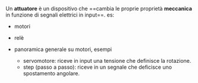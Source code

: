 Un **attuatore** è un dispositivo che ==cambia le proprie proprietà **meccanica** in funzione di segnali elettrici in input==.
es:

* motori
* relè

* panoramica generale su motori, esempi  
	* servomotore: riceve in input una tensione che definisce la rotazione.
	* step (passo a passo): riceve in un segnale che deficisce uno spostamento angolare.
